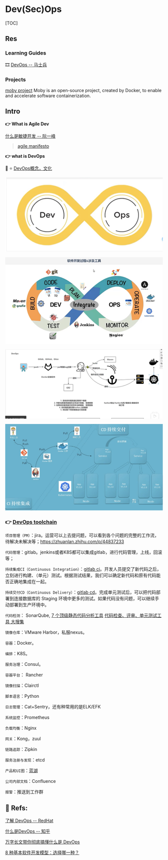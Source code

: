 # Dev(Sec)Ops

[TOC]

## Res
### Learning Guides
🎞 [DevOps -- 马士兵](https://www.bilibili.com/video/BV13Y411E7nd?share_source=copy_web)


### Projects
[moby project](https://mobyproject.org/projects/)
Moby is an open-source project, created by Docker, to enable and accelerate software containerization.




## Intro
**👉 What is Agile Dev**

 [什么是敏捷开发 -- 阮一峰](https://www.ruanyifeng.com/blog/2019/03/agile-development.html)

> [agile manifesto](https://agilemanifesto.org)



**👉 what is DevOps**

 📂 ⭐️ [DevOps概念，文化](https://doc.devpod.cn/devops/devops-9732257.html)


![Screen Shot 2022-06-29 at 2.45.09 PM](../../../../Assets/Pics/Screen%20Shot%202022-06-29%20at%202.45.09%20PM.png)

![](../../../../Assets/Pics/Screen%20Shot%202022-06-29%20at%202.50.46%20PM.png)

![](../../../../Assets/Pics/Screen%20Shot%202022-06-29%20at%202.54.40%20PM.png)

![Screen Shot 2022-06-29 at 2.58.40 PM](../../../../Assets/Pics/Screen%20Shot%202022-06-29%20at%202.58.40%20PM.png)



### **👉 [DevOps toolchain](https://library.prof.wang/handbook/h/hdbk-MWnS99ThmLVDi7U5mVFrB9)**

`项目管理（PM）`：jira。运营可以上去提问题，可以看到各个问题的完整的工作流，待解决未解决等；https://zhuanlan.zhihu.com/p/44837233

`代码管理`：gitlab。jenkins或者K8S都可以集成gitlab，进行代码管理，上线，回滚等；

`持续集成CI（Continuous Integration）`：[gitlab ci](https://www.zhihu.com/search?q=gitlab+ci&search_source=Entity&hybrid_search_source=Entity&hybrid_search_extra={"sourceType"%3A"answer"%2C"sourceId"%3A1755254160})。开发人员提交了新代码之后，立刻进行构建、（单元）测试。根据测试结果，我们可以确定新代码和原有代码能否正确地集成在一起。

`持续交付CD（Continuous Delivery）`：[gitlab cd](https://www.zhihu.com/search?q=gitlab+cd&search_source=Entity&hybrid_search_source=Entity&hybrid_search_extra={"sourceType"%3A"answer"%2C"sourceId"%3A1755254160})。完成单元测试后，可以把代码部署到连接数据库的 Staging 环境中更多的测试。如果代码没有问题，可以继续手动部署到生产环境中。

`代码检测`： SonarQube,  [7 个顶级静态代码分析工具](https://www.infoq.cn/article/w0dqwy4dwzxyixbaxl5d) [代码检查、评审、单元测试工具 大搜集](https://blog.csdn.net/sinat_27382047/article/details/102485270)

`镜像仓库`：VMware Harbor，私服nexus。

`容器`：Docker。

`编排`：K8S。

`服务治理`：Consul。

`容器平台`： Rancher

`镜像扫描`：Clairctl

`脚本语言`：Python

`日志管理`：Cat+Sentry，还有种常用的是ELK/EFK

`系统监控`：Prometheus

`负载均衡`：Nginx

`网关`：Kong，zuul

`链路追踪`：Zipkin

`服务注册与发现`：etcd

`产品和UI图`：[蓝湖](https://www.zhihu.com/search?q=蓝湖&search_source=Entity&hybrid_search_source=Entity&hybrid_search_extra={"sourceType"%3A"answer"%2C"sourceId"%3A1755254160})

`公司内部文档`：Confluence

`报警`：推送到工作群 



## 🔗 Refs:

[了解 DevOps -- RedHat](https://www.redhat.com/zh/topics/devops#持续部署)

[什么是DevOps -- 知乎](https://www.zhihu.com/question/58702398)

[万字长文带你彻底搞懂什么是 DevOps](https://dockone.io/article/2434765)

[8 种基本软件开发模型：选择哪一种？](https://cloud.tencent.com/developer/article/1724043)
